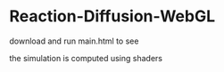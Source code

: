 # Reaction-Diffusion-WebGL

download and run main.html to see

the simulation is computed using shaders
